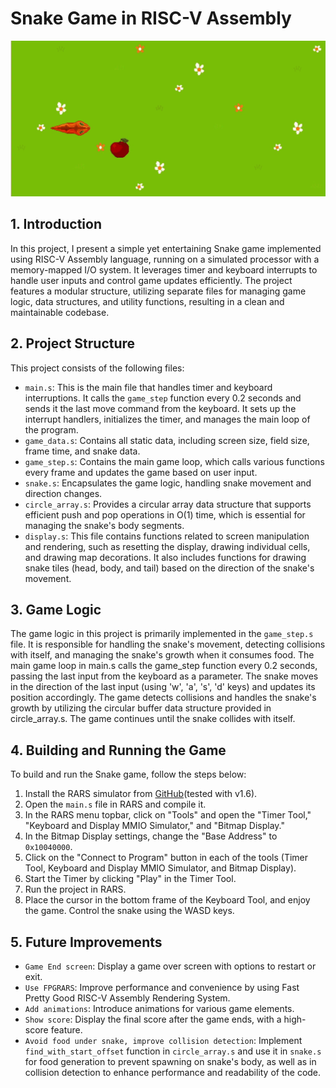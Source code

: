 # Snake Game in RISC-V Assembly

![showcase](examples/example.gif)

## 1. Introduction

In this project, I present a simple yet entertaining Snake game implemented using RISC-V Assembly language, running on a simulated processor with a memory-mapped I/O system.
It leverages timer and keyboard interrupts to handle user inputs and control game updates efficiently. The project features a modular structure, utilizing separate files for managing game logic, data structures, and utility functions, resulting in a clean and maintainable codebase.

## 2. Project Structure

This project consists of the following files:

*   `main.s`: This is the main file that handles timer and keyboard interruptions. It calls the `game_step` function every 0.2 seconds and sends it the last move command from the keyboard. It sets up the interrupt handlers, initializes the timer, and manages the main loop of the program.
*   `game_data.s`: Contains all static data, including screen size, field size, frame time, and snake data.
*   `game_step.s`: Contains the main game loop, which calls various functions every frame and updates the game based on user input.
*   `snake.s`: Encapsulates the game logic, handling snake movement and direction changes.
*   `circle_array.s`: Provides a circular array data structure that supports efficient push and pop operations in O(1) time, which is essential for managing the snake's body segments.
*   `display.s`: This file contains functions related to screen manipulation and rendering, such as resetting the display, drawing individual cells, and drawing map decorations. It also includes functions for drawing snake tiles (head, body, and tail) based on the direction of the snake's movement.

## 3. Game Logic

The game logic in this project is primarily implemented in the `game_step.s` file. It is responsible for handling the snake's movement, detecting collisions with itself, and managing the snake's growth when it consumes food. The main game loop in main.s calls the game_step function every 0.2 seconds, passing the last input from the keyboard as a parameter. The snake moves in the direction of the last input (using 'w', 'a', 's', 'd' keys) and updates its position accordingly. The game detects collisions and handles the snake's growth by utilizing the circular buffer data structure provided in circle_array.s. The game continues until the snake collides with itself.


## 4. Building and Running the Game

To build and run the Snake game, follow the steps below:

1.  Install the RARS simulator from [GitHub](https://github.com/TheThirdOne/rars)(tested with v1.6).
2.  Open the `main.s` file in RARS and compile it.
3.  In the RARS menu topbar, click on "Tools" and open the "Timer Tool," "Keyboard and Display MMIO Simulator," and "Bitmap Display."
4.  In the Bitmap Display settings, change the "Base Address" to `0x10040000`.
5.  Click on the "Connect to Program" button in each of the tools (Timer Tool, Keyboard and Display MMIO Simulator, and Bitmap Display).
6.  Start the Timer by clicking "Play" in the Timer Tool.
7.  Run the project in RARS.
8.  Place the cursor in the bottom frame of the Keyboard Tool, and enjoy the game. Control the snake using the WASD keys.


## 5. Future Improvements

- `Game End screen`: Display a game over screen with options to restart or exit.
- `Use FPGRARS`: Improve performance and convenience by using Fast Pretty Good RISC-V Assembly Rendering System.
- `Add animations`: Introduce animations for various game elements.
- `Show score`: Display the final score after the game ends, with a high-score feature.
- `Avoid food under snake, improve collision detection`: Implement `find_with_start_offset` function in `circle_array.s` and use it in `snake.s` for food generation to prevent spawning on snake's body, as well as in collision detection to enhance performance and readability of the code.


